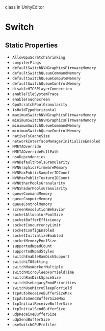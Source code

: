 class in UnityEditor
# Switch

## Static Properties
- `AllowGpuScratchShrinking`
- `compilerFlags`
- `defaultSwitchNVNGraphicsFirmwareMemory`
- `defaultSwitchQueueCommandMemory`
- `defaultSwitchQueueComputeMemory`
- `defaultSwitchQueueControlMemory`
- `disableHTCSPlayerConnection`
- `enableFileSystemTrace`
- `enableTouchScreen`
- `GpuScratchPoolGranularity`
- `isHoldTypeHorizontal`
- `maximumSwitchNVNGraphicsFirmwareMemory`
- `minimumSwitchNVNGraphicsFirmwareMemory`
- `minimumSwitchQueueCommandMemory`
- `minimumSwitchQueueControlMemory`
- `nativeFsCacheSize`
- `networkInterfaceManagerInitializeEnabled`
- `NMETAOverride`
- `NMETAOverrideFullPath`
- `nsoDependencies`
- `NVNDefaultPoolsGranularity`
- `NVNGraphicsFirmwareMemory`
- `NVNMaxPublicSamplerIDCount`
- `NVNMaxPublicTextureIDCount`
- `NVNOtherPoolsGranularity`
- `NVNShaderPoolsGranularity`
- `queueCommandMemory`
- `queueComputeMemory`
- `queueControlMemory`
- `screenResolutionBehavior`
- `socketAllocatorPoolSize`
- `socketBufferEfficiency`
- `socketConcurrencyLimit`
- `socketConfigEnabled`
- `socketInitializeEnabled`
- `socketMemoryPoolSize`
- `supportedNpadCount`
- `supportedNpadStyles`
- `switchEnableRamDiskSupport`
- `switchLTOSetting`
- `switchMaxWorkerMultiple`
- `switchMicroSleepForYieldTime`
- `switchRamDiskSpaceSize`
- `switchUseLegacyFmodPriorities`
- `switchUseMicroSleepForYield`
- `tcpAutoReceiveBufferSizeMax`
- `tcpAutoSendBufferSizeMax`
- `tcpInitialReceiveBufferSize`
- `tcpInitialSendBufferSize`
- `udpReceiveBufferSize`
- `udpSendBufferSize`
- `useSwitchCPUProfiler`
